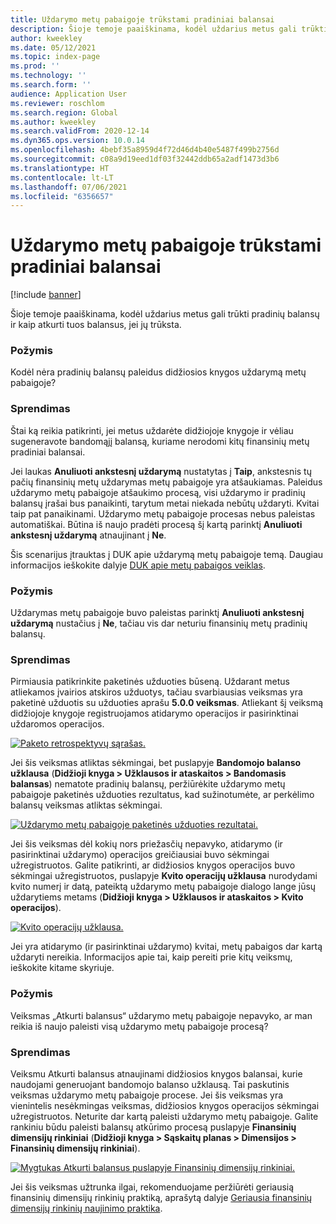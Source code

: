 ```yaml
---
title: Uždarymo metų pabaigoje trūkstami pradiniai balansai
description: Šioje temoje paaiškinama, kodėl uždarius metus gali trūkti pradinių balansų ir kaip atkurti tuos balansus, jei jų trūksta.
author: kweekley
ms.date: 05/12/2021
ms.topic: index-page
ms.prod: ''
ms.technology: ''
ms.search.form: ''
audience: Application User
ms.reviewer: roschlom
ms.search.region: Global
ms.author: kweekley
ms.search.validFrom: 2020-12-14
ms.dyn365.ops.version: 10.0.14
ms.openlocfilehash: 4bebf35a8959d4f72d46d4b40e5487f499b2756d
ms.sourcegitcommit: c08a9d19eed1df03f32442ddb65a2adf1473d3b6
ms.translationtype: HT
ms.contentlocale: lt-LT
ms.lasthandoff: 07/06/2021
ms.locfileid: "6356657"
---
```

# <a name="year-end-close-missing-opening-balances"></a>Uždarymo metų pabaigoje trūkstami pradiniai balansai

[!include [banner](../includes/banner.md)]

Šioje temoje paaiškinama, kodėl uždarius metus gali trūkti pradinių balansų ir kaip atkurti tuos balansus, jei jų trūksta.

### <a name="symptom"></a>Požymis

Kodėl nėra pradinių balansų paleidus didžiosios knygos uždarymą metų pabaigoje? 

### <a name="resolution"></a>Sprendimas

Štai ką reikia patikrinti, jei metus uždarėte didžiojoje knygoje ir vėliau sugeneravote bandomąjį balansą, kuriame nerodomi kitų finansinių metų pradiniai balansai.

Jei laukas **Anuliuoti ankstesnį uždarymą** nustatytas į **Taip**, ankstesnis tų pačių finansinių metų uždarymas metų pabaigoje yra atšaukiamas. Paleidus uždarymo metų pabaigoje atšaukimo procesą, visi uždarymo ir pradinių balansų įrašai bus panaikinti, tarytum metai niekada nebūtų uždaryti. Kvitai taip pat panaikinami. Uždarymo metų pabaigoje procesas nebus paleistas automatiškai. Būtina iš naujo pradėti procesą šį kartą parinktį **Anuliuoti ankstesnį uždarymą** atnaujinant į **Ne**.

Šis scenarijus įtrauktas į DUK apie uždarymą metų pabaigoje temą. Daugiau informacijos ieškokite dalyje [DUK apie metų pabaigos veiklas](faq-year-end-activities.md).

### <a name="symptom"></a>Požymis

Uždarymas metų pabaigoje buvo paleistas parinktį **Anuliuoti ankstesnį uždarymą** nustačius į **Ne**, tačiau vis dar neturiu finansinių metų pradinių balansų.

### <a name="resolution"></a>Sprendimas

Pirmiausia patikrinkite paketinės užduoties būseną. Uždarant metus atliekamos įvairios atskiros užduotys, tačiau svarbiausias veiksmas yra paketinė užduotis su užduoties aprašu **5.0.0 veiksmas**. Atliekant šį veiksmą didžiojoje knygoje registruojamos atidarymo operacijos ir pasirinktinai uždaromos operacijos. 

[![Paketo retrospektyvų sąrašas.](./media/yec-mssng-open-blnces-01.png)](./media/yec-mssng-open-blnces-01.png)

Jei šis veiksmas atliktas sėkmingai, bet puslapyje **Bandomojo balanso užklausa** (**Didžioji knyga > Užklausos ir ataskaitos > Bandomasis balansas**) nematote pradinių balansų, peržiūrėkite uždarymo metų pabaigoje paketinės užduoties rezultatus, kad sužinotumėte, ar perkėlimo balansų veiksmas atliktas sėkmingai.

[![Uždarymo metų pabaigoje paketinės užduoties rezultatai.](./media/yec-mssng-open-blnces-02.png)](./media/yec-mssng-open-blnces-02.png)

Jei šis veiksmas dėl kokių nors priežasčių nepavyko, atidarymo (ir pasirinktinai uždarymo) operacijos greičiausiai buvo sėkmingai užregistruotos. Galite patikrinti, ar didžiosios knygos operacijos buvo sėkmingai užregistruotos, puslapyje **Kvito operacijų užklausa** nurodydami kvito numerį ir datą, pateiktą uždarymo metų pabaigoje dialogo lange jūsų uždarytiems metams (**Didžioji knyga > Užklausos ir ataskaitos > Kvito operacijos**).

[![Kvito operacijų užklausa.](./media/yec-mssng-open-blnces-03.png)](./media/yec-mssng-open-blnces-03.png)

Jei yra atidarymo (ir pasirinktinai uždarymo) kvitai, metų pabaigos dar kartą uždaryti nereikia. Informacijos apie tai, kaip pereiti prie kitų veiksmų, ieškokite kitame skyriuje.

### <a name="symptom"></a>Požymis

Veiksmas „Atkurti balansus“ uždarymo metų pabaigoje nepavyko, ar man reikia iš naujo paleisti visą uždarymo metų pabaigoje procesą?

### <a name="resolution"></a>Sprendimas

Veiksmu Atkurti balansus atnaujinami didžiosios knygos balansai, kurie naudojami generuojant bandomojo balanso užklausą.  Tai paskutinis veiksmas uždarymo metų pabaigoje procese.  Jei šis veiksmas yra vienintelis nesėkmingas veiksmas, didžiosios knygos operacijos sėkmingai užregistruotos.  Neturite dar kartą paleisti uždarymo metų pabaigoje. Galite rankiniu būdu paleisti balansų atkūrimo procesą puslapyje **Finansinių dimensijų rinkiniai** (**Didžioji knyga > Sąskaitų planas > Dimensijos > Finansinių dimensijų rinkiniai**).

[![Mygtukas Atkurti balansus puslapyje Finansinių dimensijų rinkiniai.](./media/yec-mssng-open-blnces-04.png)](./media/yec-mssng-open-blnces-04.png)

Jei šis veiksmas užtrunka ilgai, rekomenduojame peržiūrėti geriausią finansinių dimensijų rinkinių praktiką, aprašytą dalyje [Geriausia finansinių dimensijų rinkinių naujinimo praktika](https://community.dynamics.com/365/financeandoperations/b/dynamics-365-finance-blog/posts/best-practices-for-updating-financial-dimension-set-dimension-sets). 

